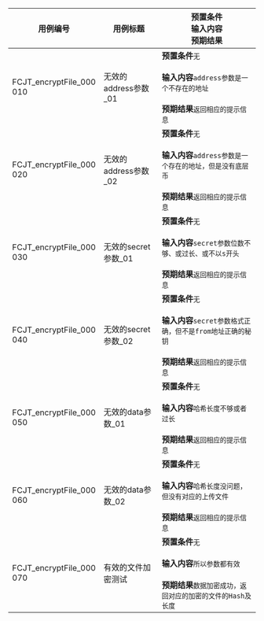 |用例编号|用例标题|预置条件<br>输入内容<br>预期结果|
|----------------|----------------|----------------|
|FCJT_encryptFile_000<br>010|无效的address参数_01|**预置条件**`无`<br><br>**输入内容**`address参数是一个不存在的地址`<br><br>**预期结果**`返回相应的提示信息`|
|FCJT_encryptFile_000<br>020|无效的address参数_02|**预置条件**`无`<br><br>**输入内容**`address参数是一个存在的地址，但是没有底层币`<br><br>**预期结果**`返回相应的提示信息`|
|FCJT_encryptFile_000<br>030|无效的secret参数_01|**预置条件**`无`<br><br>**输入内容**`secret参数位数不够、或过长、或不以s开头`<br><br>**预期结果**`返回相应的提示信息`|
|FCJT_encryptFile_000<br>040|无效的secret参数_02|**预置条件**`无`<br><br>**输入内容**`secret参数格式正确，但不是from地址正确的秘钥`<br><br>**预期结果**`返回相应的提示信息`|
|FCJT_encryptFile_000<br>050|无效的data参数_01|**预置条件**`无`<br><br>**输入内容**`哈希长度不够或者过长`<br><br>**预期结果**`返回相应的提示信息`|
|FCJT_encryptFile_000<br>060|无效的data参数_02|**预置条件**`无`<br><br>**输入内容**`哈希长度没问题，但没有对应的上传文件`<br><br>**预期结果**`返回相应的提示信息`|
|FCJT_encryptFile_000<br>070|有效的文件加密测试|**预置条件**`无`<br><br>**输入内容**`所以参数都有效`<br><br>**预期结果**`数据加密成功，返回对应的加密的文件的Hash及长度`|
